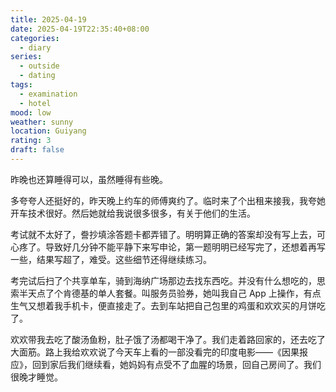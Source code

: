 ```yaml
---
title: 2025-04-19
date: 2025-04-19T22:35:40+08:00
categories:
  - diary
series:
  - outside
  - dating
tags:
  - examination
  - hotel
mood: low
weather: sunny
location: Guiyang
rating: 3
draft: false
---
```

昨晚也还算睡得可以，虽然睡得有些晚。

多夸夸人还挺好的，昨天晚上约车的师傅爽约了。临时来了个出租来接我，我夸她开车技术很好。然后她就给我说很多很多，有关于他们的生活。

考试就不太好了，誊抄填涂答题卡都弄错了。明明算正确的答案却没有写上去，可心疼了。导致好几分钟不能平静下来写申论，第一题明明已经写完了，还想着再写一些，结果写超了，难受。这些细节还得继续练习。

考完试后扫了个共享单车，骑到海纳广场那边去找东西吃。并没有什么想吃的，思索半天点了个肯德基的单人套餐。叫服务员验券，她叫我自己 App 上操作，有点生气又想着我手机卡，便直接走了。去到车站把自己包里的鸡蛋和欢欢买的月饼吃了。

欢欢带我去吃了酸汤鱼粉，肚子饿了汤都喝干净了。我们走着路回家的，还去吃了大面筋。路上我给欢欢说了今天车上看的一部没看完的印度电影——《因果报应》，回到家后我们继续看，她妈妈有点受不了血腥的场景，回自己房间了。我们很晚才睡觉。